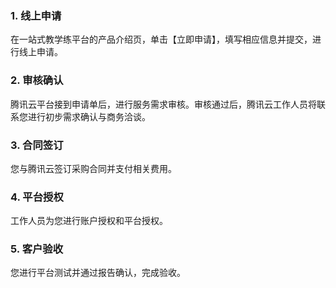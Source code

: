 ### 1. 线上申请
在一站式教学练平台的产品介绍页，单击【立即申请】，填写相应信息并提交，进行线上申请。

### 2. 审核确认
腾讯云平台接到申请单后，进行服务需求审核。审核通过后，腾讯云工作人员将联系您进行初步需求确认与商务洽谈。

### 3. 合同签订
您与腾讯云签订采购合同并支付相关费用。

### 4. 平台授权
工作人员为您进行账户授权和平台授权。

### 5. 客户验收
您进行平台测试并通过报告确认，完成验收。